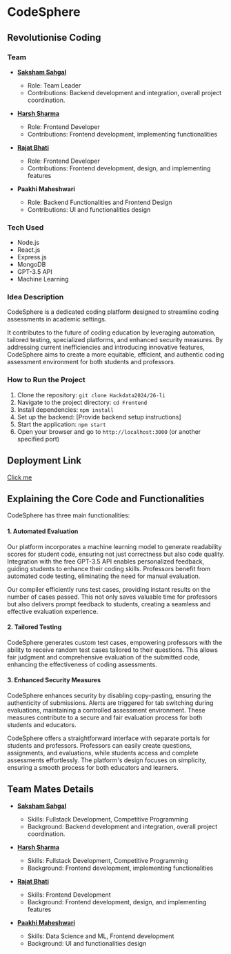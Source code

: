 # CodeSphere 
## Revolutionise Coding

### Team

- **[Saksham Sahgal](https://www.linkedin.com/in/saksham-sahgal-aaa23b164/)**
    - Role: Team Leader
    - Contributions: Backend development and integration, overall project coordination.
- **[Harsh Sharma](https://www.linkedin.com/in/harshsharma20503)**
    - Role: Frontend Developer
    - Contributions: Frontend development, implementing functionalities

- **[Rajat Bhati](https://www.linkedin.com/in/rajat-bhati-6a2114216)**
    - Role: Frontend Developer
    - Contributions: Frontend development, design, and implementing features

- **Paakhi Maheshwari**
    - Role: Backend Functionalities and Frontend Design
    - Contributions: UI and functionalities design

### Tech Used

- Node.js
- React.js
- Express.js
- MongoDB
- GPT-3.5 API
- Machine Learning

### Idea Description

CodeSphere is a dedicated coding platform designed to streamline coding assessments in academic settings.

It contributes to the future of coding education by leveraging automation, tailored testing, specialized platforms, and enhanced security measures. By addressing current inefficiencies and introducing innovative features, CodeSphere aims to create a more equitable, efficient, and authentic coding assessment environment for both students and professors.

### How to Run the Project

1. Clone the repository: `git clone Hackdata2024/26-li`
2. Navigate to the project directory: `cd Frontend`
3. Install dependencies: `npm install`
4. Set up the backend: [Provide backend setup instructions]
5. Start the application: `npm start`
6. Open your browser and go to `http://localhost:3000` (or another specified port)

## Deployment Link

[Click me](https://codespherefrontend-neco.onrender.com/)

## Explaining the Core Code and Functionalities

CodeSphere has three main functionalities:

#### 1. Automated Evaluation
 Our platform incorporates a machine learning model to generate readability scores for student code, ensuring not just correctness but also code quality. Integration with the free GPT-3.5 API enables personalized feedback, guiding students to enhance their coding skills. Professors benefit from automated code testing, eliminating the need for manual evaluation. 
 
 Our compiler efficiently runs test cases, providing instant results on the number of cases passed. This not only saves valuable time for professors but also delivers prompt feedback to students, creating a seamless and effective evaluation experience.

#### 2. Tailored Testing
 CodeSphere generates custom test cases, empowering professors with the ability to receive random test cases tailored to their questions. This allows fair judgment and comprehensive evaluation of the submitted code, enhancing the effectiveness of coding assessments.


#### 3. Enhanced Security Measures
 CodeSphere enhances security by disabling copy-pasting, ensuring the authenticity of submissions. Alerts are triggered for tab switching during evaluations, maintaining a controlled assessment environment. These measures contribute to a secure and fair evaluation process for both students and educators.

CodeSphere offers a straightforward interface with separate portals for students and professors. Professors can easily create questions, assignments, and evaluations, while students access and complete assessments effortlessly. The platform's design focuses on simplicity, ensuring a smooth process for both educators and learners.


## Team Mates Details

- **[Saksham Sahgal](https://www.linkedin.com/in/saksham-sahgal-aaa23b164/)**
    - Skills: Fullstack Development, Competitive Programming
    - Background: Backend development and integration, overall project coordination.
- **[Harsh Sharma](https://www.linkedin.com/in/harshsharma20503)**
    - Skills: Fullstack Development, Competitive Programming
    - Background: Frontend development, implementing functionalities

- **[Rajat Bhati](https://www.linkedin.com/in/rajat-bhati-6a2114216)**
    - Skills: Frontend Development
    - Background: Frontend development, design, and implementing features

- **[Paakhi Maheshwari](https://www.linkedin.com/in/paakhim10)**
    - Skills: Data Science and ML, Frontend development
    - Background: UI and functionalities design

